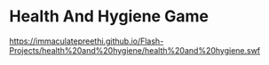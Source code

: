 # Health And Hygiene Game

https://immaculatepreethi.github.io/Flash-Projects/health%20and%20hygiene/health%20and%20hygiene.swf
